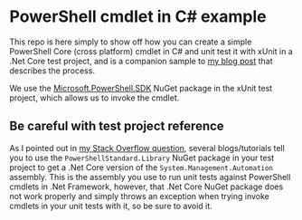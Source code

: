 # PowerShell cmdlet in C# example

This repo is here simply to show off how you can create a simple PowerShell Core (cross platform) cmdlet in C# and unit test it with xUnit in a .Net Core test project, and is a companion sample to [my blog post](https://blog.danskingdom.com/Create-and-test-PowerShell-Core-cmdlets-in-CSharp/) that describes the process.

We use the [Microsoft.PowerShell.SDK](https://www.nuget.org/packages/Microsoft.PowerShell.SDK/) NuGet package in the xUnit test project, which allows us to invoke the cmdlet.

## Be careful with test project reference

As I pointed out in [my Stack Overflow question](https://stackoverflow.com/questions/56696574/how-to-unit-test-a-powershell-core-binary-cmdlet-in-c-sharp), several blogs/tutorials tell you to use the `PowerShellStandard.Library` NuGet package in your test project to get a .Net Core version of the `System.Management.Automation` assembly. This is the assembly you use to run unit tests against PowerShell cmdlets in .Net Framework, however, that .Net Core NuGet package does not work properly and simply throws an exception when trying invoke cmdlets in your unit tests with it, so be sure to avoid it.
